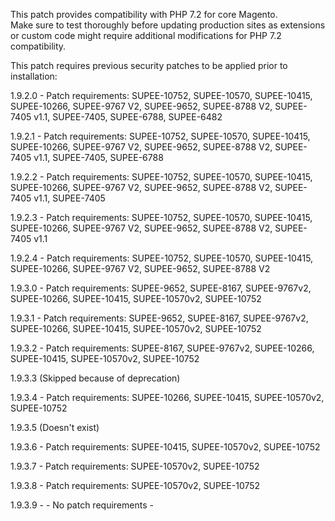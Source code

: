 This patch provides compatibility with PHP 7.2 for core Magento.  
Make sure to test thoroughly before updating production sites as extensions or custom code might require additional modifications for PHP 7.2 compatibility.

This patch requires previous security patches to be applied prior to installation:

1.9.2.0 - Patch requirements: SUPEE-10752, SUPEE-10570, SUPEE-10415, SUPEE-10266, SUPEE-9767 V2, SUPEE-9652, SUPEE-8788 V2, SUPEE-7405 v1.1, SUPEE-7405, SUPEE-6788, SUPEE-6482

1.9.2.1 - Patch requirements: SUPEE-10752, SUPEE-10570, SUPEE-10415, SUPEE-10266, SUPEE-9767 V2, SUPEE-9652, SUPEE-8788 V2, SUPEE-7405 v1.1, SUPEE-7405, SUPEE-6788

1.9.2.2 - Patch requirements: SUPEE-10752, SUPEE-10570, SUPEE-10415, SUPEE-10266, SUPEE-9767 V2, SUPEE-9652, SUPEE-8788 V2, SUPEE-7405 v1.1, SUPEE-7405

1.9.2.3 - Patch requirements: SUPEE-10752, SUPEE-10570, SUPEE-10415, SUPEE-10266, SUPEE-9767 V2, SUPEE-9652, SUPEE-8788 V2, SUPEE-7405 v1.1

1.9.2.4 - Patch requirements: SUPEE-10752, SUPEE-10570, SUPEE-10415, SUPEE-10266, SUPEE-9767 V2, SUPEE-9652, SUPEE-8788 V2

1.9.3.0 - Patch requirements: SUPEE-9652, SUPEE-8167, SUPEE-9767v2, SUPEE-10266, SUPEE-10415, SUPEE-10570v2, SUPEE-10752

1.9.3.1 - Patch requirements: SUPEE-9652, SUPEE-8167, SUPEE-9767v2, SUPEE-10266, SUPEE-10415, SUPEE-10570v2, SUPEE-10752

1.9.3.2 - Patch requirements: SUPEE-8167, SUPEE-9767v2, SUPEE-10266, SUPEE-10415, SUPEE-10570v2, SUPEE-10752

1.9.3.3 (Skipped because of deprecation)

1.9.3.4 - Patch requirements: SUPEE-10266, SUPEE-10415, SUPEE-10570v2, SUPEE-10752

1.9.3.5 (Doesn't exist)

1.9.3.6 - Patch requirements: SUPEE-10415, SUPEE-10570v2, SUPEE-10752

1.9.3.7 - Patch requirements: SUPEE-10570v2, SUPEE-10752

1.9.3.8 - Patch requirements: SUPEE-10570v2, SUPEE-10752

1.9.3.9 - - No patch requirements -
